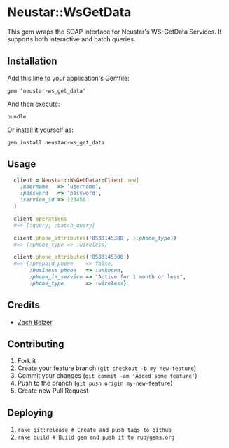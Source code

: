 # Neustar::WsGetData

This gem wraps the SOAP interface for Neustar's WS-GetData Services. It
supports both interactive and batch queries.

## Installation

Add this line to your application's Gemfile:

    gem 'neustar-ws_get_data'

And then execute:

    bundle

Or install it yourself as:

    gem install neustar-ws_get_data

## Usage

```ruby
  client = Neustar::WsGetData::Client.new(
    :username   => 'username',
    :password   => 'password',
    :service_id => 123456
  )

  client.operations
  #=> [:query, :batch_query]

  client.phone_attributes('8583145300', [:phone_type])
  #=> {:phone_type => :wireless}

  client.phone_attributes('8583145300')
  #=> {:prepaid_phone    => false,
       :business_phone   => :unknown,
       :phone_in_service => "Active for 1 month or less",
       :phone_type       => :wireless}
```

## Credits

* [Zach Belzer](https://github.com/zbelzer)

## Contributing

1. Fork it
2. Create your feature branch (`git checkout -b my-new-feature`)
3. Commit your changes (`git commit -am 'Added some feature'`)
4. Push to the branch (`git push origin my-new-feature`)
5. Create new Pull Request

## Deploying

1. `rake git:release # Create and push tags to github`
2. `rake build # Build gem and push it to rubygems.org`

